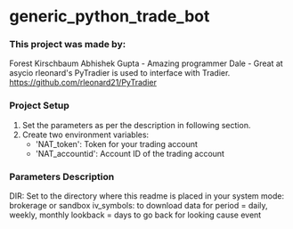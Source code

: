# generic_python_trade_bot


### This project was made by:
Forest Kirschbaum
Abhishek Gupta - Amazing programmer
Dale - Great at asycio
rleonard's PyTradier is used to interface with Tradier. https://github.com/rleonard21/PyTradier



### Project Setup
1. Set the parameters as per the description in following section.
2. Create two environment variables:
    * 'NAT_token': Token for your trading account
    * 'NAT_accountid': Account ID of the trading account
  

### Parameters Description
DIR: Set to the directory where this readme is placed in your system
mode: brokerage or sandbox
iv_symbols: to download data for
period = daily, weekly, monthly
lookback = days to go back for looking cause event



​
